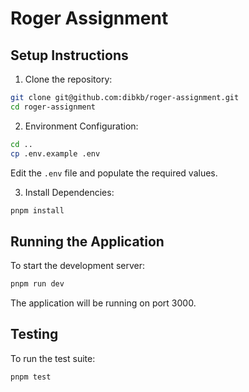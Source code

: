 # Roger Assignment

## Setup Instructions

1. Clone the repository:

```bash
git clone git@github.com:dibkb/roger-assignment.git
cd roger-assignment
```

2. Environment Configuration:

```bash
cd ..
cp .env.example .env
```

Edit the `.env` file and populate the required values.

3. Install Dependencies:

```bash
pnpm install
```

## Running the Application

To start the development server:

```bash
pnpm run dev
```

The application will be running on port 3000.

## Testing

To run the test suite:

```bash
pnpm test
```
